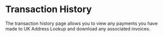 # Transaction History

The transaction history page allows you to view any payments you have made to UK Address Lookup and download any 
associated invoices.
